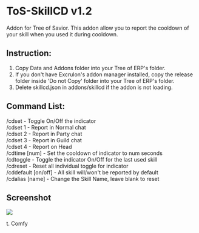 # ToS-SkillCD v1.2
Addon for Tree of Savior. 
This addon allow you to report the cooldown of your skill when you used it during cooldown.

## Instruction:  
1. Copy Data and Addons folder into your Tree of ERP's folder.
2. If you don't have Excrulon's addon manager installed, copy the release folder inside 'Do not Copy' folder into your Tree of ERP's folder.
3. Delete skillcd.json in addons/skillcd if the addon is not loading.

## Command List:  
/cdset - Toggle On/Off the indicator  
/cdset 1 - Report in Normal chat  
/cdset 2 - Report in Party chat  
/cdset 3 - Report in Guild chat  
/cdset 4 - Report on Head  
/cdtime [num] - Set the cooldown of indicator to num seconds  
/cdtoggle - Toggle the indicator On/Off for the last used skill  
/cdreset - Reset all individual toggle for indicator  
/cddefault [on/off] - All skill will/won't be reported by default  
/cdalias [name] - Change the Skill Name, leave blank to reset  

## Screenshot
![](http://i.imgur.com/Chf1LwB.jpg)

t. Comfy
